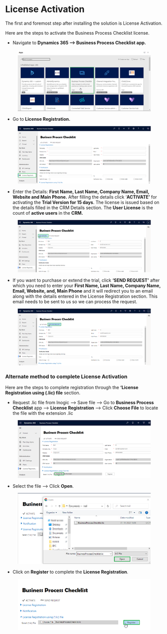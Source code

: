 # License Activation

The first and foremost step after installing the solution is License Activation.

Here are the steps to activate the Business Process Checklist license.

* Navigate to **Dynamics 365 --> Business Process Checklist app.**

<figure><img src="../../.gitbook/assets/1 (116).png" alt=""><figcaption></figcaption></figure>

* Go to **License Registration.**

<figure><img src="../../.gitbook/assets/2 (17).png" alt=""><figcaption></figcaption></figure>

* Enter the Details: **First Name, Last Name, Company Name, Email, Website and Main Phone.** After filling the details click ‘**ACTIVATE’** for activating the **Trial Version for 15 days**. The license is issued based on the details filled in the CRM Details section. The **User License** is the count of **active users** in the **CRM.**

<figure><img src="../../.gitbook/assets/3 (15).png" alt=""><figcaption></figcaption></figure>

* If you want to purchase or extend the trial, click **‘SEND REQUEST’** after which you need to enter your **First Name, Last Name, Company Name, Email, Website, and, Main Phone** and it will redirect you to an email along with the details entered in the License Registration section. This email needs to be sent to us so we can process the request.

<figure><img src="../../.gitbook/assets/4 (15).png" alt=""><figcaption></figcaption></figure>

### Alternate method to complete License Activation

Here are the steps to complete registration through the **‘License Registration using (.lic) file** section.

* Request .lic file from Inogic --> Save file --> Go to **Business Process Checklist** app --> **License Registration** --> Click **Choose File** to locate the file with the extension .lic

<figure><img src="../../.gitbook/assets/.lic 1.png" alt=""><figcaption></figcaption></figure>

* Select the file --> Click **Open**.

<figure><img src="../../.gitbook/assets/.lic 2.png" alt=""><figcaption></figcaption></figure>

* Click on **Register** to complete the **License Registration**.

<figure><img src="../../.gitbook/assets/.lic 3.png" alt=""><figcaption></figcaption></figure>
